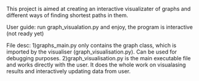This project is aimed at creating an interactive visualizater of graphs and different ways of finding shortest paths in them.

User guide:
run graph_visualation.py and enjoy, the program is interactive (not ready yet)

File desc:
1)graphs_main.py only contains the graph class, which is imported by the visualiser (graph_visualisation.py). Can be used for debugging purposes.
2)graph_visualisation.py is the main executable file and works directly with the user. It does the whole work on visualasing results and interactively updating data from user.
